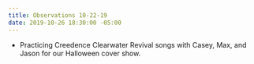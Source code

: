 ```yaml
---
title: Observations 10-22-19
date: 2019-10-26 18:30:00 -05:00
---
```


- Practicing Creedence Clearwater Revival songs with Casey, Max, and Jason for our Halloween cover show.